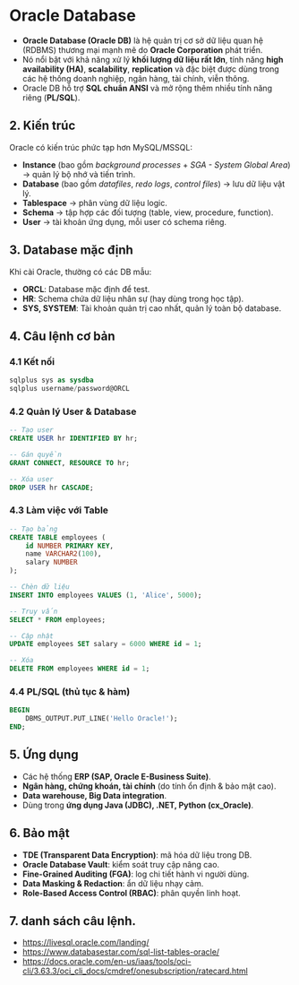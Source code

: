 # Oracle Database

* **Oracle Database (Oracle DB)** là hệ quản trị cơ sở dữ liệu quan hệ (RDBMS) thương mại mạnh mẽ do **Oracle Corporation** phát triển.
* Nó nổi bật với khả năng xử lý **khối lượng dữ liệu rất lớn**, tính năng **high availability (HA)**, **scalability**, **replication** và đặc biệt được dùng trong các hệ thống doanh nghiệp, ngân hàng, tài chính, viễn thông.
* Oracle DB hỗ trợ **SQL chuẩn ANSI** và mở rộng thêm nhiều tính năng riêng (**PL/SQL**).

## 2. Kiến trúc

Oracle có kiến trúc phức tạp hơn MySQL/MSSQL:

* **Instance** (bao gồm *background processes* + *SGA - System Global Area*) → quản lý bộ nhớ và tiến trình.
* **Database** (bao gồm *datafiles*, *redo logs*, *control files*) → lưu dữ liệu vật lý.
* **Tablespace** → phân vùng dữ liệu logic.
* **Schema** → tập hợp các đối tượng (table, view, procedure, function).
* **User** → tài khoản ứng dụng, mỗi user có schema riêng.
## 3. Database mặc định

Khi cài Oracle, thường có các DB mẫu:

* **ORCL**: Database mặc định để test.
* **HR**: Schema chứa dữ liệu nhân sự (hay dùng trong học tập).
* **SYS, SYSTEM**: Tài khoản quản trị cao nhất, quản lý toàn bộ database.

## 4. Câu lệnh cơ bản

### 4.1 Kết nối

```sql
sqlplus sys as sysdba
sqlplus username/password@ORCL
```

### 4.2 Quản lý User & Database

```sql
-- Tạo user
CREATE USER hr IDENTIFIED BY hr;

-- Gán quyền
GRANT CONNECT, RESOURCE TO hr;

-- Xóa user
DROP USER hr CASCADE;
```

### 4.3 Làm việc với Table

```sql
-- Tạo bảng
CREATE TABLE employees (
    id NUMBER PRIMARY KEY,
    name VARCHAR2(100),
    salary NUMBER
);

-- Chèn dữ liệu
INSERT INTO employees VALUES (1, 'Alice', 5000);

-- Truy vấn
SELECT * FROM employees;

-- Cập nhật
UPDATE employees SET salary = 6000 WHERE id = 1;

-- Xóa
DELETE FROM employees WHERE id = 1;
```

### 4.4 PL/SQL (thủ tục & hàm)

```sql
BEGIN
    DBMS_OUTPUT.PUT_LINE('Hello Oracle!');
END;
```

## 5. Ứng dụng

* Các hệ thống **ERP (SAP, Oracle E-Business Suite)**.
* **Ngân hàng, chứng khoán, tài chính** (do tính ổn định & bảo mật cao).
* **Data warehouse, Big Data integration**.
* Dùng trong **ứng dụng Java (JDBC), .NET, Python (cx\_Oracle)**.

## 6. Bảo mật

* **TDE (Transparent Data Encryption)**: mã hóa dữ liệu trong DB.
* **Oracle Database Vault**: kiểm soát truy cập nâng cao.
* **Fine-Grained Auditing (FGA)**: log chi tiết hành vi người dùng.
* **Data Masking & Redaction**: ẩn dữ liệu nhạy cảm.
* **Role-Based Access Control (RBAC)**: phân quyền linh hoạt.

## 7. danh sách câu lệnh.
- https://livesql.oracle.com/landing/
- https://www.databasestar.com/sql-list-tables-oracle/
- https://docs.oracle.com/en-us/iaas/tools/oci-cli/3.63.3/oci_cli_docs/cmdref/onesubscription/ratecard.html
